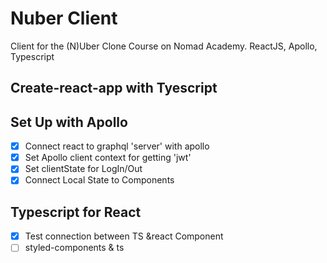 # Nuber Client

Client for the (N)Uber Clone Course on Nomad Academy. ReactJS, Apollo, Typescript

## Create-react-app with Tyescript

## Set Up with Apollo

- [x] Connect react to graphql 'server' with apollo
- [x] Set Apollo client context for getting 'jwt'
- [x] Set clientState for LogIn/Out
- [x] Connect Local State to Components

## Typescript for React

- [x] Test connection between TS &react Component
- [ ] styled-components & ts
